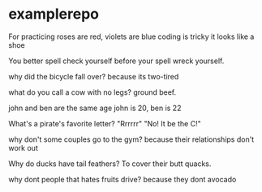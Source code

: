 # examplerepo
For practicing
roses are red, violets are blue
coding is tricky
it looks like a shoe

You better spell check yourself before your spell wreck yourself.

why did the bicycle fall over? because its two-tired

what do you call a cow with no legs? ground beef.

john and ben are the same age
john is 20, ben is 22

What's a pirate's favorite letter? "Rrrrrr" "No! It be the C!"

why don't some couples go to the gym? because their relationships don't work out

Why do ducks have tail feathers? To cover their butt quacks.

why dont people that hates fruits drive? because they dont avocado